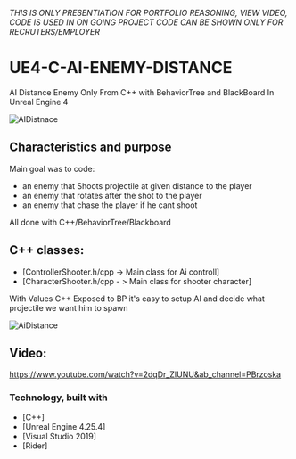*THIS IS ONLY PRESENTIATION FOR PORTFOLIO REASONING,
VIEW VIDEO,
CODE IS USED IN ON GOING PROJECT
CODE CAN BE SHOWN ONLY FOR RECRUTERS/EMPLOYER*

# UE4-C-AI-ENEMY-DISTANCE
AI Distance Enemy Only From C++ with BehaviorTree and BlackBoard In Unreal Engine 4

![AIDistnace](https://user-images.githubusercontent.com/53401206/101000913-ca2bd400-355e-11eb-8c5f-d443ae3a97f6.png)




<!-- Characteristics and purpose -->
## Characteristics and purpose

Main goal was to code:
- an enemy that Shoots projectile at given distance to the player
- an enemy that rotates after the shot to the player 
- an enemy that chase the player if he cant shoot

All done with C++/BehaviorTree/Blackboard

## C++ classes:

* [ControllerShooter.h/cpp -> Main class for Ai controll]
* [CharacterShooter.h/cpp - > Main class for shooter character]


With Values C++ Exposed to BP it's easy to setup AI and decide what projectile we want him to spawn

![AiDistance](https://user-images.githubusercontent.com/53401206/101002085-33601700-3560-11eb-8609-8a7fba3fb769.png)

## Video:

https://www.youtube.com/watch?v=2dqDr_ZIUNU&ab_channel=PBrzoska




### Technology, built with

* [C++]
* [Unreal Engine 4.25.4]
* [Visual Studio 2019]
* [Rider]


